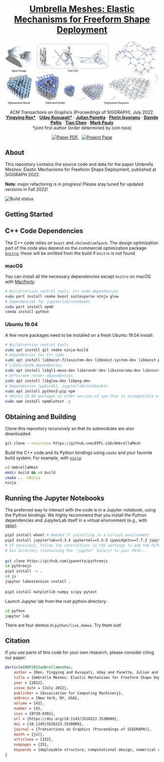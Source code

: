 <!-- PROJECT LOGO -->
<p align="center">

  <h1 align="center"><a href="https://lgg.epfl.ch/publications/2022/UmbrellaMeshes/index.php/">Umbrella Meshes: Elastic Mechanisms for Freeform Shape Deployment</a></h1>

![Teaser](./release/projects_teaser.png)

  <p align="center">
    ACM Transactions on Graphics (Proceedings of SIGGRAPH), July 2022.
    <br />
    <a href="http://samararen.github.io//"><strong>Yingying Ren*</strong></a>
    ·
    <a href="http://lgg.epfl.ch/people.php?p=1/"><strong>Uday Kusupati*</strong></a>
    ·
    <a href="http://julianpanetta.com/"><strong>Julian Panetta</strong></a> 
    ·
    <a href="http://lgg.epfl.ch/people.php?p=1"><strong>Florin Isvoranu</strong></a> 
    ·
    <a href="http://lgg.epfl.ch/people.php?p=1"><strong>Davide Pellis</strong></a>
    ·
    <a href="http://lgg.epfl.ch/people.php?p=1/"><strong>Tian Chen</strong></a>
    ·
    <a href="http://lgg.epfl.ch/people.php?p=1"><strong>Mark Pauly</strong></a>
    <br />
    *joint first author (order determined by coin toss)
  </p>

  <p align="center">
    <a href='https://lgg.epfl.ch/publications/2022/UmbrellaMeshes/paper.pdf'>
      <img src='https://img.shields.io/badge/Paper-PDF-red?style=flat-square' alt='Paper PDF'>
    </a>
    <a href='https://lgg.epfl.ch/publications/2022/UmbrellaMeshes/index.php' style='padding-left: 0.5rem;'>
      <img src='https://img.shields.io/badge/Project-Page-blue?style=flat-square' alt='Project Page'>
    </a>
  </p>
</p>

## About

This repository contains the source code and data for the paper Umbrella Meshes: Elastic Mechanisms for Freeform Shape Deployment, published at SIGGRAPH 2022. 

**Note**: major refactoring is in progress! Please stay tuned for updated versions in Fall 2022!

![Build status](https://github.com/EPFL-LGG/UmbrellaMesh_release_v1/actions/workflows/autotests.yml/badge.svg)

## Getting Started

## C++ Code Dependencies

The C++ code relies on `boost` and `cholmod/umfpack`. The design optimization part of the code also depend on the commercial
optimization package [`knitro`](https://www.artelys.com/solvers/knitro/); these
will be omitted from the build if `knitro` is not found.

### macOS
You can install all the necessary dependencies except `knitro` on macOS with [MacPorts](https://www.macports.org):

```bash
# Build/version control tools, C++ code dependencies
sudo port install cmake boost suitesparse ninja glew
# Dependencies for jupyterlab/notebooks
sudo port install npm6
conda install python
```

### Ubuntu 19.04
A few more packages need to be installed on a fresh Ubuntu 19.04 install:
```bash
# Build/version control tools
sudo apt install git cmake ninja-build
# Dependencies for C++ code
sudo apt install libboost-filesystem-dev libboost-system-dev libboost-program-options-dev libsuitesparse-dev
# LibIGL/GLFW dependencies
sudo apt install libgl1-mesa-dev libxrandr-dev libxinerama-dev libxcursor-dev libxi-dev
# Offscreen render dependencies
sudo apt install libglew-dev libpng-dev
# Dependencies (pybind11, jupyterlab/notebooks)
sudo apt install python3-pip npm
# Ubuntu 19.04 packages an older version of npm that is incompatible with its nodejs version...
sudo npm install npm@latest -g
```

## Obtaining and Building

Clone this repository *recursively* so that its submodules are also downloaded:

```bash
git clone --recursive https://github.com/EPFL-LGG/UmbrellaMesh
```

Build the C++ code and its Python bindings using `cmake` and your favorite
build system. For example, with [`ninja`](https://ninja-build.org):

```bash
cd UmbrellaMesh
mkdir build && cd build
cmake .. -GNinja
ninja
```


## Running the Jupyter Notebooks
The preferred way to interact with the code is in a Jupyter notebook,
using the Python bindings.
We highly recommend that you install the Python dependencies and JupyterLab itself in a
virtual environment (e.g., with [venv](https://docs.python.org/3/library/venv.html)).


```bash
pip3 install wheel # Needed if installing in a virtual environment
pip3 install jupyterlab==3.3.4 ipykernel==5.5.5 ipywidgets==7.7.2 jupyterlab-widgets==1.1.1 # Use a slightly older version of ipykernel to avoid cluttering notebook with stdout content.
# If necessary, follow the instructions in the warnings to add the Python user
# bin directory (containing the 'jupyter' binary) to your PATH...

git clone https://github.com/jpanetta/pythreejs
cd pythreejs
pip3 install -e .
cd js
jupyter labextension install .

pip3 install matplotlib numpy scipy pytest
```

Launch Jupyter lab from the root python directory:
```bash
cd python
jupyter lab
```

There are four demos in `python/live_demos`. Try them out!


## Citation
If you use parts of this code for your own research, please consider citing our paper:
```bibtex
@article{RKP2022umbrellameshes,
	author = {Ren, Yingying and Kusupati, Uday and Panetta, Julian and Isvoranu, Florin and Pellis, Davide and Chen, Tian and Pauly, Mark},
	title = {Umbrella Meshes: Elastic Mechanisms for Freeform Shape Deployment},
	year = {2022},
	issue_date = {July 2022},
	publisher = {Association for Computing Machinery},
	address = {New York, NY, USA},
	volume = {41},
	number = {4},
	issn = {0730-0301},
	url = {https://doi.org/10.1145/3528223.3530089},
	doi = {10.1145/3528223.3530089},
    journal = {Transactions on Graphics (Proceedings of SIGGRAPH)},
	month = {jul},
	articleno = {152},
	numpages = {15},
	keywords = {deployable structure, computational design, numerical optimization, fabrication, physics-based simulation}
}
```
